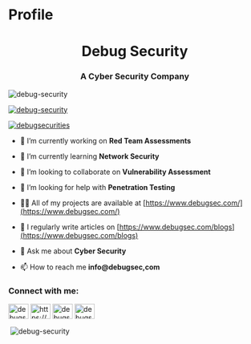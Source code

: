 # Profile
<h1 align="center">Debug Security</h1>
<h3 align="center">A Cyber Security Company</h3>
<p align="left"> <img src="https://komarev.com/ghpvc/?username=debug-security&label=Profile%20views&color=0e75b6&style=flat" alt="debug-security" /> </p>
<p align="left"> <a href="https://github.com/ryo-ma/github-profile-trophy"><img src="https://github-profile-trophy.vercel.app/?username=debug-security" alt="debug-security" /></a> </p>

<p align="left"> <a href="https://twitter.com/debugsecurities" target="blank"><img src="https://img.shields.io/twitter/follow/debugsecurities?logo=twitter&style=for-the-badge" alt="debugsecurities" /></a> </p>

- 🔭 I’m currently working on **Red Team Assessments**

- 🌱 I’m currently learning **Network Security**

- 👯 I’m looking to collaborate on **Vulnerability Assessment**

- 🤝 I’m looking for help with **Penetration Testing**

- 👨‍💻 All of my projects are available at [https://www.debugsec.com/](https://www.debugsec.com/)

- 📝 I regularly write articles on [https://www.debugsec.com/blogs](https://www.debugsec.com/blogs)

- 💬 Ask me about **Cyber Security**

- 📫 How to reach me **info@debugsec,com**

<h3 align="left">Connect with me:</h3>
<p align="left">
<a href="https://twitter.com/debugsecurities" target="blank"><img align="center" src="https://raw.githubusercontent.com/rahuldkjain/github-profile-readme-generator/master/src/images/icons/Social/twitter.svg" alt="debugsecurities" height="30" width="40" /></a>
<a href="https://linkedin.com/in/https://www.linkedin.com/company/debugsec" target="blank"><img align="center" src="https://raw.githubusercontent.com/rahuldkjain/github-profile-readme-generator/master/src/images/icons/Social/linked-in-alt.svg" alt="https://www.linkedin.com/company/debugsec" height="30" width="40" /></a>
<a href="https://fb.com/debugsec" target="blank"><img align="center" src="https://raw.githubusercontent.com/rahuldkjain/github-profile-readme-generator/master/src/images/icons/Social/facebook.svg" alt="debugsec" height="30" width="40" /></a>
<a href="https://instagram.com/debugsecurityltd" target="blank"><img align="center" src="https://raw.githubusercontent.com/rahuldkjain/github-profile-readme-generator/master/src/images/icons/Social/instagram.svg" alt="debugsecurityltd" height="30" width="40" /></a>
</p>

<p>&nbsp;<img align="center" src="https://github-readme-stats.vercel.app/api?username=debug-security&show_icons=true&locale=en" alt="debug-security" /></p>
